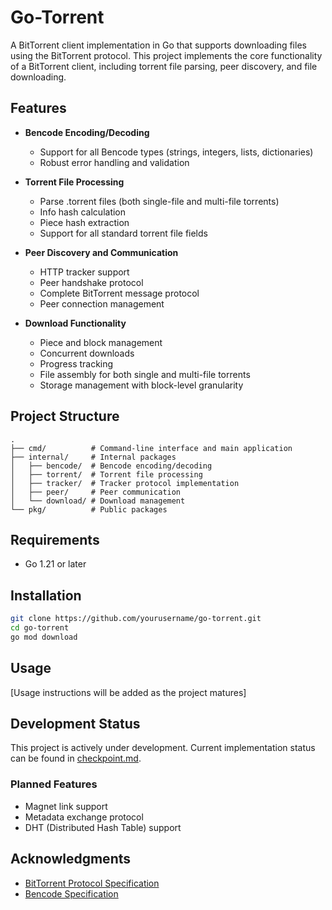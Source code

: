 # Go-Torrent

A BitTorrent client implementation in Go that supports downloading files using the BitTorrent protocol. This project implements the core functionality of a BitTorrent client, including torrent file parsing, peer discovery, and file downloading.

## Features

- **Bencode Encoding/Decoding**

  - Support for all Bencode types (strings, integers, lists, dictionaries)
  - Robust error handling and validation

- **Torrent File Processing**

  - Parse .torrent files (both single-file and multi-file torrents)
  - Info hash calculation
  - Piece hash extraction
  - Support for all standard torrent file fields

- **Peer Discovery and Communication**

  - HTTP tracker support
  - Peer handshake protocol
  - Complete BitTorrent message protocol
  - Peer connection management

- **Download Functionality**
  - Piece and block management
  - Concurrent downloads
  - Progress tracking
  - File assembly for both single and multi-file torrents
  - Storage management with block-level granularity

## Project Structure

```
.
├── cmd/          # Command-line interface and main application
├── internal/     # Internal packages
│   ├── bencode/  # Bencode encoding/decoding
│   ├── torrent/  # Torrent file processing
│   ├── tracker/  # Tracker protocol implementation
│   ├── peer/     # Peer communication
│   └── download/ # Download management
└── pkg/          # Public packages
```

## Requirements

- Go 1.21 or later

## Installation

```bash
git clone https://github.com/yourusername/go-torrent.git
cd go-torrent
go mod download
```

## Usage

[Usage instructions will be added as the project matures]

## Development Status

This project is actively under development. Current implementation status can be found in [checkpoint.md](checkpoint.md).

### Planned Features

- Magnet link support
- Metadata exchange protocol
- DHT (Distributed Hash Table) support

## Acknowledgments

- [BitTorrent Protocol Specification](https://wiki.theory.org/BitTorrentSpecification)
- [Bencode Specification](https://wiki.theory.org/BitTorrentSpecification#Bencoding)
